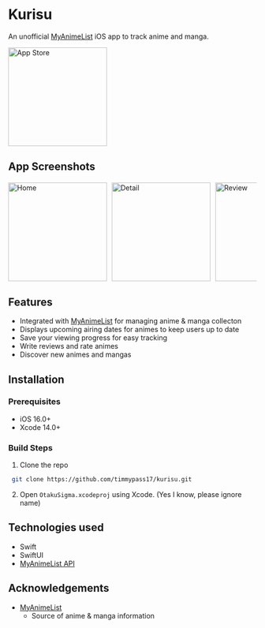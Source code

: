 # Kurisu
An unofficial [MyAnimeList](https://myanimelist.net/) iOS app to track anime and manga.

<a href="https://apps.apple.com/us/app/kurisu/id6501975040">
  <img src="https://upload.wikimedia.org/wikipedia/commons/3/3c/Download_on_the_App_Store_Badge.svg" alt="App Store" width="200 style="padding-bottom: 20px;"/>
</a>

## App Screenshots
<div style="display: flex; overflow-x: auto; margin-top: 20px;">
    <img src="https://is1-ssl.mzstatic.com/image/thumb/PurpleSource211/v4/94/c4/e5/94c4e5ac-47d8-729a-e977-e28fa908ab05/ef0248cb-5739-4de6-b50f-84b58d2075f0_home.png/400x800bb.png" alt="Home" width="200" style="margin-right: 10px;">
    <img src="https://is1-ssl.mzstatic.com/image/thumb/PurpleSource221/v4/7a/53/af/7a53af0d-19e1-a7c4-7bd3-158677da5627/56673475-d460-4d66-ac35-03909cd9a064_detail.png/400x800bb.png" alt="Detail" width="200" style="margin-right: 10px;">
    <img src="https://is1-ssl.mzstatic.com/image/thumb/PurpleSource211/v4/46/56/0f/46560f5e-9f7b-ddca-464e-d6c8fd1564c0/df2baa08-c16c-4df8-af4c-cbec5ee1d09c_add.png/400x800bb.png" alt="Review" width="200" style="margin-right: 10px;">
    <img src="https://is1-ssl.mzstatic.com/image/thumb/PurpleSource211/v4/4e/0f/3c/4e0f3c89-083b-a052-b91f-82ac772c9951/2fd85642-edc8-475c-aa8c-67099e0715ca_discover.png/400x800bb.png" alt="Discover" width="200" style="margin-right: 10px;">
    <img src="https://is1-ssl.mzstatic.com/image/thumb/PurpleSource221/v4/a2/e9/00/a2e90060-4c6d-734d-7c39-7db9859301a0/50ffe0d9-1657-4372-b2ae-0b6b56481f92_search.png/400x800bb.png" alt="Search" width="200" style="margin-right: 10px;">
    <img src="https://is1-ssl.mzstatic.com/image/thumb/PurpleSource221/v4/e4/65/52/e46552d7-5619-0dbd-9687-8a3dd33702af/c7cdc180-d70c-4596-bccf-4bd329c3e62f_profile.png/400x800bb.png" alt="Profile" width="200" style="margin-right: 10px;">
</div>

## Features
- Integrated with [MyAnimeList](https://myanimelist.net/) for managing anime & manga collecton
- Displays upcoming airing dates for animes to keep users up to date
- Save your viewing progress for easy tracking
- Write reviews and rate animes
- Discover new animes and mangas
  
## Installation

### Prerequisites
- iOS 16.0+
- Xcode 14.0+

### Build Steps
1. Clone the repo
  ```sh
   git clone https://github.com/timmypass17/kurisu.git
   ```
2. Open `OtakuSigma.xcodeproj` using Xcode. (Yes I know, please ignore name)

## Technologies used
- Swift
- SwiftUI
- [MyAnimeList API](https://myanimelist.net/apiconfig/references/api/v2)

## Acknowledgements
- [MyAnimeList](https://myanimelist.net/)
  - Source of anime & manga information
